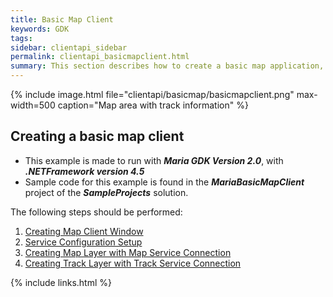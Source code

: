 ```yaml
---
title: Basic Map Client
keywords: GDK 
tags: 
sidebar: clientapi_sidebar
permalink: clientapi_basicmapclient.html
summary: This section describes how to create a basic map application, with fixed map type - displaying tracks from a track service.
---
```

{% include image.html file="clientapi/basicmap/basicmapclient.png" max-width=500 caption="Map area with track information" %} 

## Creating a basic map client

* This example is made to run with ***Maria GDK Version 2.0***, with ***.NETFramework version 4.5***
* Sample code for this example is found in the ***MariaBasicMapClient*** project of the ***SampleProjects*** solution.

The following steps should be performed:<br>

 1.  [Creating Map Client Window](clientapi_mapclient.html)
 1.  [Service Configuration Setup ](clientapi_serviceconfiguration.html)
 1.  [Creating Map Layer with Map Service Connection](clientapi_maplayer.html)
 1.  [Creating Track Layer with Track Service Connection](clientapi_tracklayer.html)



{% include links.html %}